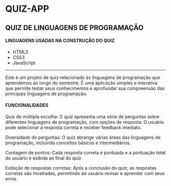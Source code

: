 # QUIZ-APP
## QUIZ DE LINGUAGENS DE PROGRAMAÇÃO

#### LINGUAGENS USADAS NA CONSTRUÇÃO DO QUIZ

- HTML5
- CSS3
- JavaScript

-------------------------------------------------------------------------------------------------------------------------------------------

Este é um projeto de quiz relacionado às linguagens de programação que aprendemos ao longo do semestre. É uma aplicação simples e interativa que permite testar seus conhecimentos e aprofundar sua compreensão das principais linguagens de programação.

#### FUNCIONALIDADES

Quiz de múltipla escolha: O quiz apresenta uma série de perguntas sobre diferentes linguagens de programação, com opções de resposta. O usuário pode selecionar a resposta correta e receber feedback imediato.

Diversidade de perguntas: O quiz abrange várias áreas das linguagens de programação, incluindo conceitos básicos e intermediários.

Contagem de pontos: Cada resposta correta é pontuada e a pontuação total do usuário é exibida ao final do quiz.

Exibição de respostas corretas: Após a conclusão do quiz, as respostas corretas são mostradas, permitindo ao usuário revisar e aprender com seus erros.
